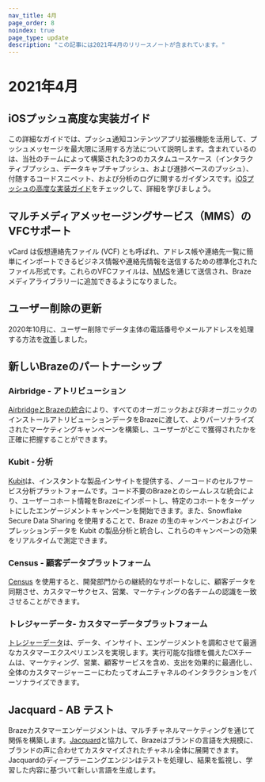 ```yaml
---
nav_title: 4月
page_order: 8
noindex: true
page_type: update
description: "この記事には2021年4月のリリースノートが含まれています。"
---
```

# 2021年4月

## iOSプッシュ高度な実装ガイド

この詳細なガイドでは、プッシュ通知コンテンツアプリ拡張機能を活用して、プッシュメッセージを最大限に活用する方法について説明します。含まれているのは、当社のチームによって構築された3つのカスタムユースケース（インタラクティブプッシュ、データキャプチャプッシュ、および進捗ベースのプッシュ）、付随するコードスニペット、および分析のログに関するガイダンスです。[iOSプッシュの高度な実装ガイド]({{site.baseurl}}/developer_guide/push_notifications/examples/?sdktab=swift)をチェックして、詳細を学びましょう。

## マルチメディアメッセージングサービス（MMS）のVFCサポート

vCard は仮想連絡先ファイル (VCF) とも呼ばれ、アドレス帳や連絡先一覧に簡単にインポートできるビジネス情報や連絡先情報を送信するための標準化されたファイル形式です。これらのVFCファイルは、[MMS]({{site.baseurl}}/user_guide/message_building_by_channel/sms_mms_rcs/mms/create/)を通じて送信され、Brazeメディアライブラリーに追加できるようになりました。 

## ユーザー削除の更新

2020年10月に、ユーザー削除でデータ主体の電話番号やメールアドレスを処理する方法を[改善]({{site.baseurl}}/help/release_notes/2020/october/)しました。 

## 新しいBrazeのパートナーシップ

### Airbridge - アトリビューション

[AirbridgeとBrazeの統合]({{site.baseurl}}/partners/message_orchestration/attribution/airbridge/)により、すべてのオーガニックおよび非オーガニックのインストールアトリビューションデータをBrazeに渡して、よりパーソナライズされたマーケティングキャンペーンを構築し、ユーザーがどこで獲得されたかを正確に把握することができます。
### Kubit - 分析

[Kubit]({{site.baseurl}}/partners/data_and_analytics/analytics/kubit/)は、インスタントな製品インサイトを提供する、ノーコードのセルフサービス分析プラットフォームです。コード不要のBrazeとのシームレスな統合により、ユーザーコホート情報をBrazeにインポートし、特定のコホートをターゲットにしたエンゲージメントキャンペーンを開始できます。また、Snowflake Secure Data Sharing を使用することで、Braze の生のキャンペーンおよびインプレッションデータを Kubit の製品分析と統合し、これらのキャンペーンの効果をリアルタイムで測定できます。 

### Census - 顧客データプラットフォーム

[Census]({{site.baseurl}}/partners/data_and_infrastructure_agility/workflow_automation/census#census) を使用すると、開発部門からの継続的なサポートなしに、顧客データを同期させ、カスタマーサクセス、営業、マーケティングの各チームの認識を一致させることができます。

### トレジャーデータ- カスタマーデータプラットフォーム

[トレジャーデータ]({{site.baseurl}}/partners/data_and_analytics/customer_data_platform/treasure_data/)は、データ、インサイト、エンゲージメントを調和させて最適なカスタマーエクスペリエンスを実現します。実行可能な指標を備えたCXチームは、マーケティング、営業、顧客サービスを含め、支出を効果的に最適化し、全体のカスタマージャーニーにわたってオムニチャネルのインタラクションをパーソナライズできます。 

## Jacquard - AB テスト

Brazeカスタマーエンゲージメントは、マルチチャネルマーケティングを通じて関係を構築します。[Jacquard]({{site.baseurl}}/partners/message_personalization/dynamic_content/content_optimization_testing/jacquard/)と協力して、Brazeはブランドの言語を大規模に、ブランドの声に合わせてカスタマイズされたチャネル全体に展開できます。Jacquardのディープラーニングエンジンはテストを処理し、結果を監視し、学習した内容に基づいて新しい言語を生成します。 